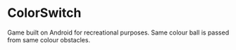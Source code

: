 # ColorSwitch

Game built on Android for recreational purposes. Same colour ball is passed from same colour obstacles.
